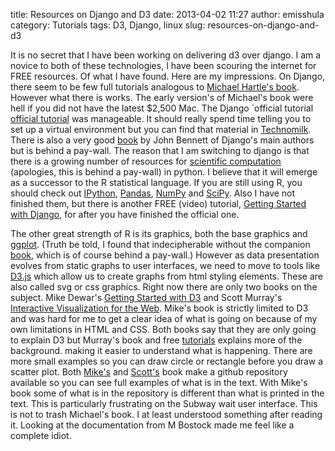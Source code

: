 title: Resources on Django and D3
date: 2013-04-02 11:27
author: emisshula
category: Tutorials
tags: D3, Django, linux
slug: resources-on-django-and-d3

It is no secret that I have been working on delivering d3 over django.
I am a novice to both of these technologies, I have been scouring the
internet for FREE resources. Of what I have found. Here are my
impressions. On Django, there seem to be few full tutorials analogous
to [Michael Hartle's book](http://ruby.railstutorial.org/ruby-on-rails-tutorial-book). However what there is works. The early
version's of Michael's book were hell if you did not have the latest
$2,500 Mac. The Django \`official tutorial [official tutorial](https://docs.djangoproject.com/en/dev/intro/tutorial01/) was
manageable. It should really spend time telling you to set up a
virtual environment but you can find that material in [Technomilk](http://technomilk.wordpress.com/2011/07/27/setting-up-our-django-site-environment-with-pythonbrew-and-virtualenv/).
There is also a very good [book](http://www.amazon.com/Practical-Django-Projects-Pratical/dp/1590599969) by John Bennett of Django's main
authors but is behind a pay-wall. The reason that I am switching to
django is that there is a growing number of resources for [scientific
computation](http://www.amazon.com/Scientific-Programming-Computational-Science-Engineering/dp/3642302920) (apologies, this is behind a pay-wall) in python. I
believe that it will emerge as a successor to the R statistical
language. If you are still using R, you should check out [IPython](http://ipython.org/ipython-doc/dev/interactive/htmlnotebook.html),
[Pandas](http://pandas.pydata.org/), [NumPy](http://www.numpy.org/) and [SciPy](http://www.scipy.org/). Also I have not finished them, but there is
another FREE (video) tutorial, [Getting Started with Django](http://gettingstartedwithdjango.com/en/lessons/introduction-and-launch/#toc0), for after
you have finished the official one.

The other great strength of R is its graphics, both the base graphics
and [ggplot](http://ggplot2.org/). (Truth be told, I found that indecipherable without the
companion [book](http://www.amazon.com/ggplot2-Elegant-Graphics-Data-Analysis/dp/0387981403), which is of course behind a pay-wall.) However as data
presentation evolves from static graphs to user interfaces, we need to
move to tools like [D3.js](http://d3js.org/) which allow us to create graphs from html
styling elements. These are also called svg or css graphics. Right now
there are only two books on the subject. Mike Dewar's [Getting Started
with D3](http://shop.oreilly.com/product/0636920025429.do) and Scott Murray's [Interactive Visualization for the
Web](http://shop.oreilly.com/product/0636920025429.do). Mike's book is strictly limited to D3 and was hard for me to get
a clear idea of what is going on because of my own limitations in HTML
and CSS. Both books say that they are only going to explain D3 but
Murray's book and free [tutorials](http://ofps.oreilly.com/titles/9781449339739/_introduction.html) explains more of the
background. making it easier to understand what is happening. There
are more small examples so you can draw circle or rectangle before you
draw a scatter plot. Both [Mike's](https://github.com/mikedewar/getting_started_with_d3) and [Scott's](https://github.com/alignedleft/d3-book) book make a github
repository available so you can see full examples of what is in the
text. With Mike's book some of what is in the repository is different
than what is printed in the text. This is particularly frustrating on
the Subway wait user interface. This is not to trash Michael's book. I
at least understood something after reading it. Looking at the
documentation from M Bostock made me feel like a complete idiot.